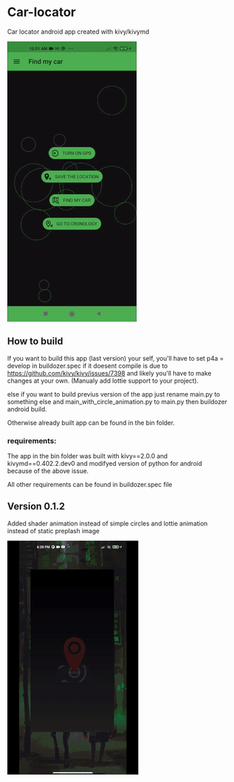 # Car-locator

Car locator android app created with kivy/kivymd

![](screen.gif)

## How to build

If you want to build this app (last version) your self, you'll have to set p4a = develop in buildozer.spec if it doesent compile is due to https://github.com/kivy/kivy/issues/7398 and likely you'll have to make changes at your own. (Manualy add lottie support to your project).

else if you want to build previus version of the app just rename main.py to something else and main_with_circle_animation.py to main.py
then buildozer android build.

Otherwise already built app can be found in the bin folder.

### requirements:

The app in the bin folder was built with kivy==2.0.0 and kivymd==0.402.2.dev0 and modifyed version of python for android because of the above issue.


All other requirements can be found in buildozer.spec file

## Version 0.1.2

Added shader animation instead of simple circles and lottie animation instead of static preplash image

![](screen2.gif)

